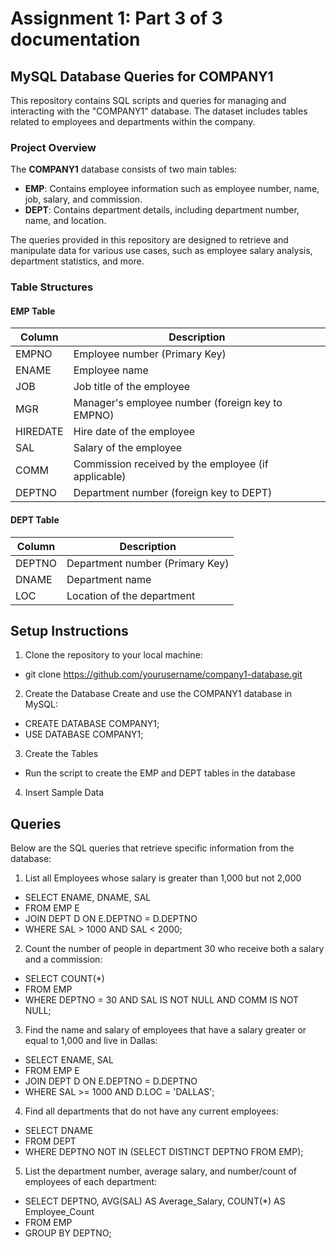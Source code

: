 # Assignment 1: Part 3 of 3 documentation

## MySQL Database Queries for COMPANY1

This repository contains SQL scripts and queries for managing and interacting with the "COMPANY1" database. The dataset includes tables related to employees and departments within the company.

### Project Overview

The **COMPANY1** database consists of two main tables:

- **EMP**: Contains employee information such as employee number, name, job, salary, and commission.
- **DEPT**: Contains department details, including department number, name, and location.

The queries provided in this repository are designed to retrieve and manipulate data for various use cases, such as employee salary analysis, department statistics, and more.

### Table Structures

#### EMP Table

| Column   | Description                                                   |
|----------|---------------------------------------------------------------|
| EMPNO    | Employee number (Primary Key)                                  |
| ENAME    | Employee name                                                 |
| JOB      | Job title of the employee                                      |
| MGR      | Manager's employee number (foreign key to EMPNO)               |
| HIREDATE | Hire date of the employee                                      |
| SAL      | Salary of the employee                                         |
| COMM     | Commission received by the employee (if applicable)            |
| DEPTNO   | Department number (foreign key to DEPT)                        |

#### DEPT Table

| Column   | Description                                                   |
|----------|---------------------------------------------------------------|
| DEPTNO   | Department number (Primary Key)                                |
| DNAME    | Department name                                               |
| LOC      | Location of the department                                     |

## Setup Instructions

1. Clone the repository to your local machine:
- git clone https://github.com/yourusername/company1-database.git

2. Create the Database
Create and use the COMPANY1 database in MySQL:
- CREATE DATABASE COMPANY1;
- USE DATABASE COMPANY1;

3. Create the Tables
- Run the script to create the EMP and DEPT tables in the database

4. Insert Sample Data

## Queries
Below are the SQL queries that retrieve specific information from the database:

1. List all Employees whose salary is greater than 1,000 but not 2,000

- SELECT ENAME, DNAME, SAL
- FROM EMP E
- JOIN DEPT D ON E.DEPTNO = D.DEPTNO
- WHERE SAL > 1000 AND SAL < 2000;

2. Count the number of people in department 30 who receive both a salary and a commission:

- SELECT COUNT(*)
- FROM EMP
- WHERE DEPTNO = 30 AND SAL IS NOT NULL AND COMM IS NOT NULL;

3. Find the name and salary of employees that have a salary greater or equal to 1,000 and live in Dallas:
- SELECT ENAME, SAL
- FROM EMP E
- JOIN DEPT D ON E.DEPTNO = D.DEPTNO
- WHERE SAL >= 1000 AND D.LOC = 'DALLAS';

4. Find all departments that do not have any current employees:
- SELECT DNAME
- FROM DEPT
- WHERE DEPTNO NOT IN (SELECT DISTINCT DEPTNO FROM EMP);

5. List the department number, average salary, and number/count of employees of each department:
- SELECT DEPTNO, AVG(SAL) AS Average_Salary, COUNT(*) AS Employee_Count
- FROM EMP
- GROUP BY DEPTNO;



